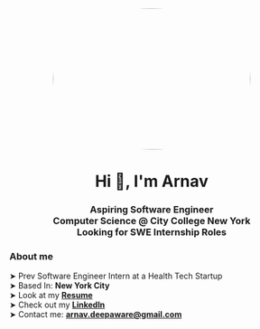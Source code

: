 <div align="center" border-radius=50% ><img src="https://media1.giphy.com/media/v1.Y2lkPTc5MGI3NjExaDAxcjM2d255MW12bDFtNzM3dXQ5aTR1cnFxMjIyZHZtMjB1dm9neiZlcD12MV9pbnRlcm5hbF9naWZfYnlfaWQmY3Q9Zw/ua7vVw9awZKWwLSYpW/giphy.webp" style="border-radius: 50%; width: 350px; height: 250px;"></div>

<h1 align="center">Hi 👋, I'm Arnav</h1>
<h3 align="center">
Aspiring Software Engineer <br>
Computer Science @ City College New York <br>
Looking for SWE Internship Roles 
</h3>


### About me
➤ Prev Software Engineer Intern at a Health Tech Startup <br>
➤ Based In: **New York City** <br>
➤ Look at my **<a align="center" href="https://drive.google.com/file/d/1R6zg1X8SUKDoBnXlM6jPzpQtv82g6nZt/view?usp=sharing" target="_blank">Resume</a>** <br>
➤ Check out my **<a align="center" href="https://www.linkedin.com/in/arnavdeepaware/" target="_blank">LinkedIn</a>** <br>
➤ Contact me: **arnav.deepaware@gmail.com**
